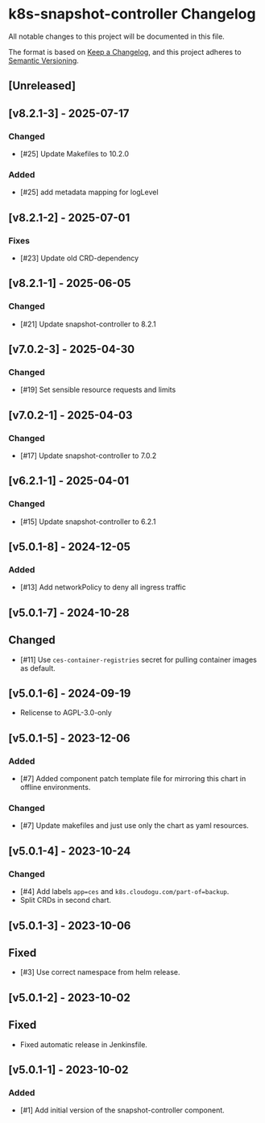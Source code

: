 # k8s-snapshot-controller Changelog
All notable changes to this project will be documented in this file.

The format is based on [Keep a Changelog](https://keepachangelog.com/en/1.0.0/),
and this project adheres to [Semantic Versioning](https://semver.org/spec/v2.0.0.html).

## [Unreleased]

## [v8.2.1-3] - 2025-07-17
### Changed
- [#25] Update Makefiles to 10.2.0
### Added
- [#25] add metadata mapping for logLevel

## [v8.2.1-2] - 2025-07-01
### Fixes
- [#23] Update old CRD-dependency

## [v8.2.1-1] - 2025-06-05
### Changed
- [#21] Update snapshot-controller to 8.2.1

## [v7.0.2-3] - 2025-04-30

### Changed
- [#19] Set sensible resource requests and limits

## [v7.0.2-1] - 2025-04-03
### Changed
- [#17] Update snapshot-controller to 7.0.2

## [v6.2.1-1] - 2025-04-01
### Changed
- [#15] Update snapshot-controller to 6.2.1

## [v5.0.1-8] - 2024-12-05
### Added
- [#13] Add networkPolicy to deny all ingress traffic

## [v5.0.1-7] - 2024-10-28
## Changed
- [#11] Use `ces-container-registries` secret for pulling container images as default.

## [v5.0.1-6] - 2024-09-19
- Relicense to AGPL-3.0-only

## [v5.0.1-5] - 2023-12-06
### Added
- [#7] Added component patch template file for mirroring this chart in offline environments.

### Changed
- [#7] Update makefiles and just use only the chart as yaml resources.

## [v5.0.1-4] - 2023-10-24
### Changed
- [#4] Add labels `app=ces` and `k8s.cloudogu.com/part-of=backup`.
- Split CRDs in second chart.

## [v5.0.1-3] - 2023-10-06
## Fixed
- [#3] Use correct namespace from helm release.

## [v5.0.1-2] - 2023-10-02
## Fixed
- Fixed automatic release in Jenkinsfile.

## [v5.0.1-1] - 2023-10-02
### Added
- [#1] Add initial version of the snapshot-controller component.